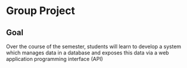 # Group Project

## Goal
Over the course of the semester, students will learn to develop a system which manages data in a database and exposes this data via a web application programming interface (API)

## 